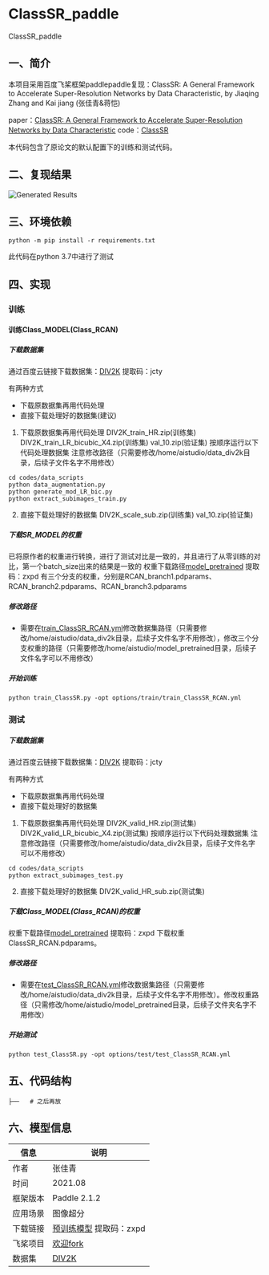 # ClassSR_paddle
ClassSR_paddle
## 一、简介
本项目采用百度飞桨框架paddlepaddle复现：ClassSR: A General Framework to Accelerate Super-Resolution Networks by Data Characteristic, by Jiaqing Zhang and Kai jiang (张佳青&蒋恺)


paper：[ClassSR: A General Framework to Accelerate Super-Resolution Networks by Data Characteristic](https://openaccess.thecvf.com/content/CVPR2021/papers/Kong_ClassSR_A_General_Framework_to_Accelerate_Super-Resolution_Networks_by_Data_CVPR_2021_paper.pdf)
code：[ClassSR](https://github.com/Xiangtaokong/ClassSR)

本代码包含了原论文的默认配置下的训练和测试代码。

## 二、复现结果

![Generated Results]()

## 三、环境依赖

```
python -m pip install -r requirements.txt
```

此代码在python 3.7中进行了测试

## 四、实现

### 训练

#### 训练Class_MODEL(Class_RCAN)
##### 下载数据集
通过百度云链接下载数据集：[DIV2K](https://pan.baidu.com/s/12eTTMe_yk7WgQ7aZnYbnDg) 提取码：jcty

有两种方式
- 下载原数据集再用代码处理
- 直接下载处理好的数据集(建议)

1. 下载原数据集再用代码处理
DIV2K_train_HR.zip(训练集)
DIV2K_train_LR_bicubic_X4.zip(训练集)
val_10.zip(验证集)
按顺序运行以下代码处理数据集
注意修改路径（只需要修改/home/aistudio/data_div2k目录，后续子文件名字不用修改）

```
cd codes/data_scripts
python data_augmentation.py
python generate_mod_LR_bic.py
python extract_subimages_train.py
```
2. 直接下载处理好的数据集
DIV2K_scale_sub.zip(训练集)
val_10.zip(验证集)

##### 下载SR_MODEL的权重
已将原作者的权重进行转换，进行了测试对比是一致的，并且进行了从零训练的对比，第一个batch_size出来的结果是一致的
权重下载路径[model_pretrained](https://pan.baidu.com/s/1B4DdsBDaiH74uwcp-oMosw) 提取码：zxpd
有三个分支的权重，分别是RCAN_branch1.pdparams、RCAN_branch2.pdparams、RCAN_branch3.pdparams

##### 修改路径
- 需要在[train_ClassSR_RCAN.yml](https://github.com/icey-zhang/ClassSR_paddle/blob/main/options/train/train_RCAN.yml)修改数据集路径（只需要修改/home/aistudio/data_div2k目录，后续子文件名字不用修改），修改三个分支权重的路径（只需要修改/home/aistudio/model_pretrained目录，后续子文件名字可以不用修改）

##### 开始训练
```
python train_ClassSR.py -opt options/train/train_ClassSR_RCAN.yml
```

### 测试
##### 下载数据集
通过百度云链接下载数据集：[DIV2K](https://pan.baidu.com/s/12eTTMe_yk7WgQ7aZnYbnDg) 提取码：jcty

有两种方式
- 下载原数据集再用代码处理
- 直接下载处理好的数据集

1. 下载原数据集再用代码处理
DIV2K_valid_HR.zip(测试集)
DIV2K_valid_LR_bicubic_X4.zip(测试集)
按顺序运行以下代码处理数据集
注意修改路径（只需要修改/home/aistudio/data_div2k目录，后续子文件名字可以不用修改）
```
cd codes/data_scripts
python extract_subimages_test.py
```
2. 直接下载处理好的数据集
DIV2K_valid_HR_sub.zip(测试集)

##### 下载Class_MODEL(Class_RCAN)的权重

权重下载路径[model_pretrained](https://pan.baidu.com/s/1B4DdsBDaiH74uwcp-oMosw) 提取码：zxpd 下载权重ClassSR_RCAN.pdparams。

##### 修改路径
- 需要在[test_ClassSR_RCAN.yml](https://github.com/icey-zhang/ClassSR_paddle/blob/main/options/test/test_ClassSR_RCAN.yml)修改数据集路径（只需要修改/home/aistudio/data_div2k目录，后续子文件名字不用修改）。修改权重路径（只需修改/home/aistudio/model_pretrained目录，后续子文件夹名字不用修改）

##### 开始测试
```
python test_ClassSR.py -opt options/test/test_ClassSR_RCAN.yml
```

## 五、代码结构


```
├──   # 之后再放

```

## 六、模型信息

|  信息   |  说明 |
|  ----  |  ----  |
| 作者 | 张佳青 |
| 时间 | 2021.08 |
| 框架版本 | Paddle 2.1.2 |
| 应用场景 | 图像超分 |
| 下载链接 | [预训练模型](https://pan.baidu.com/s/1B4DdsBDaiH74uwcp-oMosw) 提取码：zxpd |
| 飞桨项目 | [欢迎fork]() |
|  数据集  | [DIV2K]() |
